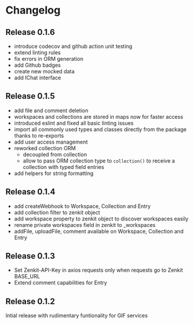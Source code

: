 # Changelog 

## Release 0.1.6

- introduce codecov and github action unit testing
- extend linting rules
- fix errors in ORM generation
- add Github badges
- create new mocked data
- add IChat interface

## Release 0.1.5

- add file and comment deletion
- workspaces and collections are stored in maps now for faster access
- introduced eslint and fixed all basic linting issues
- import all commonly used types and classes directly from the package thanks to re-exports
- add user access management
- reworked collection ORM
  - decoupled from collection
  - allow to pass ORM collection type to `collection()` to receive a collection with typed field entries
- add helpers for string formatting

## Release 0.1.4

- add createWebhook to Workspace, Collection and Entry
- add collection filter to zenkit object
- add workspace property to zenkit object to discover workspaces easily
- rename private workspaces field in zenkit to _workspaces
- addFile, uploadFile, comment available on Workspace, Collection and Entry

## Release 0.1.3

- Set Zenkit-API-Key in axios requests only when requests go to Zenkit BASE_URL
- Extend comment capabilities for Entry

## Release 0.1.2

Intial release with rudimentary funtionality for GIF services